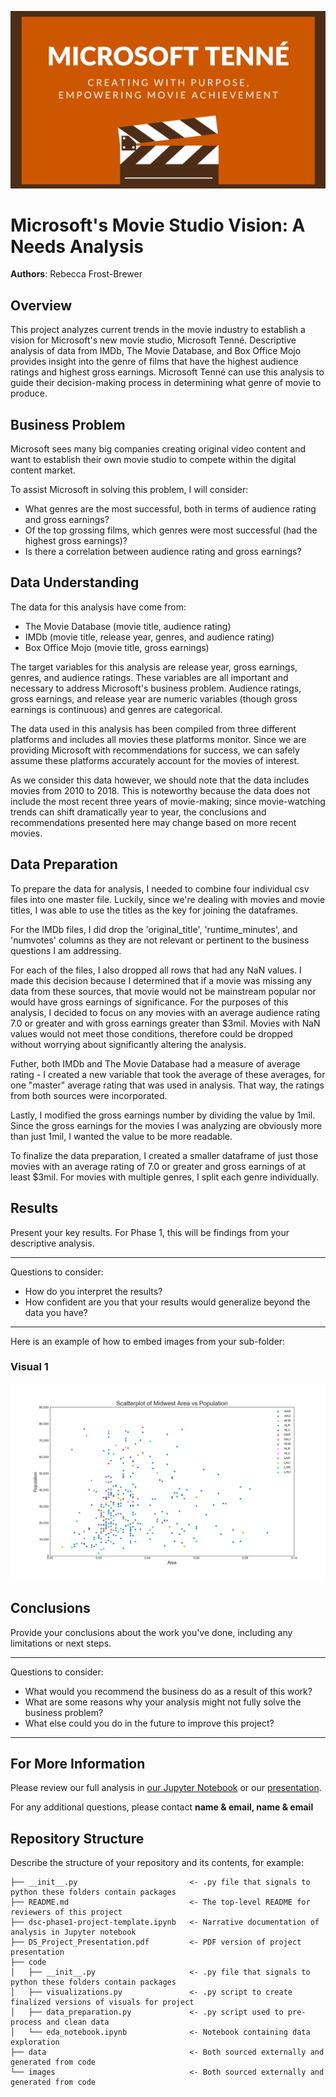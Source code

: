 ![tenne](./images/microsoft_tenne.png)
# Microsoft's Movie Studio Vision: A Needs Analysis

**Authors**: Rebecca Frost-Brewer

## Overview

This project analyzes current trends in the movie industry to establish a vision for Microsoft's new movie studio, Microsoft Tenné. Descriptive analysis of data from IMDb, The Movie Database, and Box Office Mojo provides insight into the genre of films that have the highest audience ratings and highest gross earnings. Microsoft Tenné can use this analysis to guide their decision-making process in determining what genre of movie to produce.


## Business Problem

Microsoft sees many big companies creating original video content and want to establish their own movie studio to compete within the digital content market. 

To assist Microsoft in solving this problem, I will consider:

* What genres are the most successful, both in terms of audience rating and gross earnings?
* Of the top grossing films, which genres were most successful (had the highest gross earnings)?
* Is there a correlation between audience rating and gross earnings?


## Data Understanding

The data for this analysis have come from:

* The Movie Database (movie title, audience rating)
* IMDb (movie title, release year, genres, and audience rating)
* Box Office Mojo (movie title, gross earnings)

The target variables for this analysis are release year, gross earnings, genres, and audience ratings. These variables are all important and necessary to address Microsoft's business problem. Audience ratings, gross earnings, and release year are numeric variables (though gross earnings is continuous) and genres are categorical. 

The data used in this analysis has been compiled from three different platforms and includes all movies these platforms monitor. Since we are providing Microsoft with recommendations for success, we can safely assume these platforms accurately account for the movies of interest.

As we consider this data however, we should note that the data includes movies from 2010 to 2018. This is noteworthy because the data does not include the most recent three years of movie-making; since movie-watching trends can shift dramatically year to year, the conclusions and recommendations presented here may change based on more recent movies.


## Data Preparation

To prepare the data for analysis, I needed to combine four individual csv files into one master file. Luckily, since we're dealing with movies and movie titles, I was able to use the titles as the key for joining the dataframes.

For the IMDb files, I did drop the 'original_title', 'runtime_minutes', and 'numvotes' columns as they are not relevant or pertinent to the business questions I am addressing.

For each of the files, I also dropped all rows that had any NaN values. I made this decision because I determined that if a movie was missing any data from these sources, that movie would not be mainstream popular nor would have gross earnings of significance. For the purposes of this analysis, I decided to focus on any movies with an average audience rating 7.0 or greater and with gross earnings greater than $3mil. Movies with NaN values would not meet those conditions, therefore could be dropped without worrying about significantly altering the analysis.

Futher, both IMDb and The Movie Database had a measure of average rating - I created a new variable that took the average of these averages, for one "master" average rating that was used in analysis. That way, the ratings from both sources were incorporated.

Lastly, I modified the gross earnings number by dividing the value by 1mil. Since the gross earnings for the movies I was analyzing are obviously more than just 1mil, I wanted the value to be more readable.

To finalize the data preparation, I created a smaller dataframe of just those movies with an average rating of 7.0 or greater and gross earnings of at least $3mil. For movies with multiple genres, I split each genre individually.


## Results

Present your key results. For Phase 1, this will be findings from your descriptive analysis.

***
Questions to consider:
* How do you interpret the results?
* How confident are you that your results would generalize beyond the data you have?
***

Here is an example of how to embed images from your sub-folder:

### Visual 1
![graph1](./images/viz1.png)

## Conclusions

Provide your conclusions about the work you've done, including any limitations or next steps.

***
Questions to consider:
* What would you recommend the business do as a result of this work?
* What are some reasons why your analysis might not fully solve the business problem?
* What else could you do in the future to improve this project?
***

## For More Information

Please review our full analysis in [our Jupyter Notebook](./dsc-phase1-project-template.ipynb) or our [presentation](./DS_Project_Presentation.pdf).

For any additional questions, please contact **name & email, name & email**

## Repository Structure

Describe the structure of your repository and its contents, for example:

```
├── __init__.py                         <- .py file that signals to python these folders contain packages
├── README.md                           <- The top-level README for reviewers of this project
├── dsc-phase1-project-template.ipynb   <- Narrative documentation of analysis in Jupyter notebook
├── DS_Project_Presentation.pdf         <- PDF version of project presentation
├── code
│   ├── __init__.py                     <- .py file that signals to python these folders contain packages
│   ├── visualizations.py               <- .py script to create finalized versions of visuals for project
│   ├── data_preparation.py             <- .py script used to pre-process and clean data
│   └── eda_notebook.ipynb              <- Notebook containing data exploration
├── data                                <- Both sourced externally and generated from code
└── images                              <- Both sourced externally and generated from code
```
